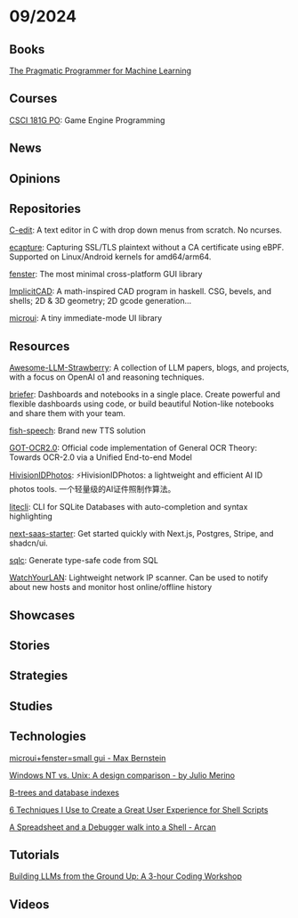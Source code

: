 # 09/2024

## Books
[The Pragmatic Programmer for Machine Learning](https://ppml.dev/)

## Courses
[CSCI 181G PO](https://cs.pomona.edu/classes/cs181g/): Game Engine Programming

## News

## Opinions

## Repositories
[C-edit](https://github.com/velorek1/C-edit): A text editor in C with drop down menus from scratch. No ncurses.

[ecapture](https://github.com/gojue/ecapture): Capturing SSL/TLS plaintext without a CA certificate using eBPF. Supported on Linux/Android kernels for amd64/arm64.

[fenster](https://github.com/zserge/fenster): The most minimal cross-platform GUI library

[ImplicitCAD](https://github.com/Haskell-Things/ImplicitCAD): A math-inspired CAD program in haskell. CSG, bevels, and shells; 2D & 3D geometry; 2D gcode generation...

[microui](https://github.com/rxi/microui): A tiny immediate-mode UI library

## Resources
[Awesome-LLM-Strawberry](https://github.com/hijkzzz/Awesome-LLM-Strawberry): A collection of LLM papers, blogs, and projects, with a focus on OpenAI o1 and reasoning techniques.

[briefer](https://github.com/briefercloud/briefer): Dashboards and notebooks in a single place. Create powerful and flexible dashboards using code, or build beautiful Notion-like notebooks and share them with your team.

[fish-speech](https://github.com/fishaudio/fish-speech): Brand new TTS solution

[GOT-OCR2.0](https://github.com/Ucas-HaoranWei/GOT-OCR2.0): Official code implementation of General OCR Theory: Towards OCR-2.0 via a Unified End-to-end Model

[HivisionIDPhotos](https://github.com/Zeyi-Lin/HivisionIDPhotos): ⚡️HivisionIDPhotos: a lightweight and efficient AI ID photos tools. 一个轻量级的AI证件照制作算法。

[litecli](https://github.com/dbcli/litecli): CLI for SQLite Databases with auto-completion and syntax highlighting

[next-saas-starter](https://github.com/leerob/next-saas-starter): Get started quickly with Next.js, Postgres, Stripe, and shadcn/ui.

[sqlc](https://github.com/sqlc-dev/sqlc): Generate type-safe code from SQL

[WatchYourLAN](https://github.com/aceberg/WatchYourLAN): Lightweight network IP scanner. Can be used to notify about new hosts and monitor host online/offline history

## Showcases

## Stories

## Strategies

## Studies

## Technologies
[microui+fenster=small gui - Max Bernstein](https://bernsteinbear.com/blog/fenster-microui/)

[Windows NT vs. Unix: A design comparison - by Julio Merino](https://blogsystem5.substack.com/p/windows-nt-vs-unix-design)

[B-trees and database indexes](https://planetscale.com/blog/btrees-and-database-indexes)

[6 Techniques I Use to Create a Great User Experience for Shell Scripts](https://nochlin.com/blog/6-techniques-i-use-to-create-a-great-user-experience-for-shell-scripts)

[A Spreadsheet and a Debugger walk into a Shell - Arcan](https://arcan-fe.com/2024/09/16/a-spreadsheet-and-a-debugger-walks-into-a-shell/)

## Tutorials
[Building LLMs from the Ground Up: A 3-hour Coding Workshop](https://magazine.sebastianraschka.com/p/building-llms-from-the-ground-up)

## Videos
